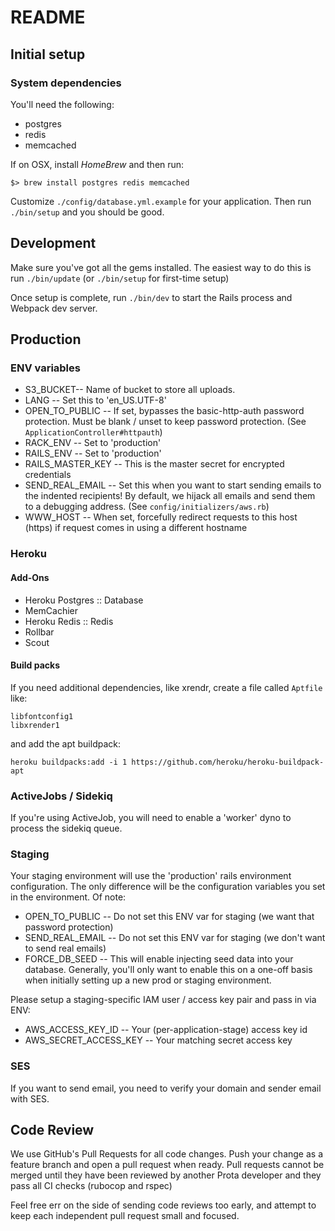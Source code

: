 # README

## Initial setup

### System dependencies

You'll need the following:
* postgres
* redis
* memcached

If on OSX, install *HomeBrew* and then run:
```
$> brew install postgres redis memcached
```

Customize `./config/database.yml.example` for your application.
Then run `./bin/setup` and you should be good.

## Development

Make sure you've got all the gems installed.
The easiest way to do this is run `./bin/update` (or `./bin/setup` for first-time setup)

Once setup is complete, run `./bin/dev` to start the Rails process and Webpack dev server.

## Production

### ENV variables

* S3_BUCKET-- Name of bucket to store all uploads.
* LANG -- Set this to 'en_US.UTF-8'
* OPEN_TO_PUBLIC -- If set, bypasses the basic-http-auth password protection.
  Must be blank / unset to keep password protection. (See `ApplicationController#httpauth`)
* RACK_ENV -- Set to 'production'
* RAILS_ENV -- Set to 'production'
* RAILS_MASTER_KEY -- This is the master secret for encrypted credentials
* SEND_REAL_EMAIL -- Set this when you want to start sending emails to the indented recipients!
  By default, we hijack all emails and send them to a debugging address. (See `config/initializers/aws.rb`)
* WWW_HOST -- When set, forcefully redirect requests to this host (https) if request comes in using a different hostname

### Heroku

#### Add-Ons

* Heroku Postgres :: Database
* MemCachier
* Heroku Redis :: Redis
* Rollbar
* Scout

#### Build packs

If you need additional dependencies, like xrendr, create a file called `Aptfile` like:
```
libfontconfig1
libxrender1
```

and add the apt buildpack:

```
heroku buildpacks:add -i 1 https://github.com/heroku/heroku-buildpack-apt
```


### ActiveJobs / Sidekiq

If you're using ActiveJob, you will need to enable a 'worker' dyno to process the sidekiq queue.

### Staging
Your staging environment will use the 'production' rails environment configuration.
The only difference will be the configuration variables you set in the environment.
Of note:

* OPEN_TO_PUBLIC -- Do not set this ENV var for staging (we want that password protection)
* SEND_REAL_EMAIL -- Do not set this ENV var for staging (we don't want to send real emails)
* FORCE_DB_SEED -- This will enable injecting seed data into your database. Generally, you'll only want to enable
  this on a one-off basis when initially setting up a new prod or staging environment.

Please setup a staging-specific IAM user / access key pair and pass in via ENV:
* AWS_ACCESS_KEY_ID -- Your (per-application-stage) access key id
* AWS_SECRET_ACCESS_KEY -- Your matching secret access key

### SES

If you want to send email, you need to verify your domain and sender email with SES.

## Code Review

We use GitHub's Pull Requests for all code changes.  Push your change as a feature branch and open a pull request when ready.
Pull requests cannot be merged until they have been reviewed by another Prota developer and they pass all CI checks (rubocop and rspec)

Feel free err on the side of sending code reviews too early, and attempt to keep each independent pull request small and focused.

